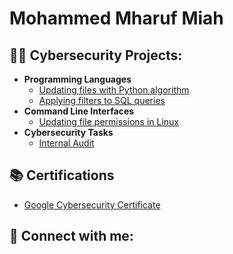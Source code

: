 <h1>Mohammed Mharuf Miah

<h2>👨‍💻 Cybersecurity Projects:</h2>

- <b>Programming Languages</b>
  - [Updating files with Python algorithm](https://github.com/mharuf/Updating-files-with-Python)
  - [Applying filters to SQL queries]()
- <b>Command Line Interfaces</b>
  - [Updating file permissions in Linux]()
- <b>Cybersecurity Tasks</b>
  - [Internal Audit]()

<h2>📚 Certifications</h2>

 - [Google Cybersecurity Certificate](https://github.com/mharuf/Google-Certificate)

<h2> 🤳 Connect with me:</h2>

